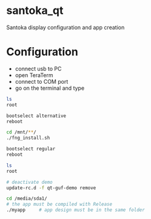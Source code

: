 # santoka_qt
Santoka display configuration and app creation

# Configuration
- connect usb to PC 
- open TeraTerm
- connect to COM port
- go on the terminal and type
```sh
ls
root

bootselect alternative
reboot

cd /mnt/**/
./fng_install.sh

bootselect regular 
reboot

ls
root

# deactivate demo
update-rc.d -f qt-guf-demo remove 

cd /media/sda1/
# the app must be compiled with Release
./myapp     # app design must be in the same folder

```